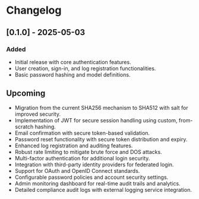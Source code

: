 # Changelog

## [0.1.0] - 2025-05-03
### Added
- Initial release with core authentication features.
- User creation, sign-in, and log registration functionalities.
- Basic password hashing and model definitions.

## Upcoming
- Migration from the current SHA256 mechanism to SHA512 with salt for improved security.
- Implementation of JWT for secure session handling using custom, from-scratch hashing.
- Email confirmation with secure token-based validation.
- Password reset functionality with secure token distribution and expiry.
- Enhanced log registration and auditing features.
- Robust rate limiting to mitigate brute force and DOS attacks.
- Multi-factor authentication for additional login security.
- Integration with third-party identity providers for federated login.
- Support for OAuth and OpenID Connect standards.
- Configurable password policies and account security settings.
- Admin monitoring dashboard for real-time audit trails and analytics.
- Detailed compliance audit logs with external logging service integration.
